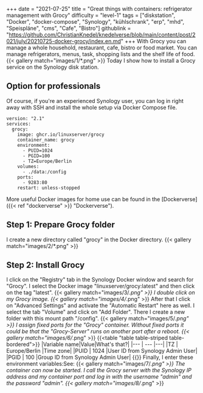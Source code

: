 +++
date = "2021-07-25"
title = "Great things with containers: refrigerator management with Grocy"
difficulty = "level-1"
tags = ["diskstation", "Docker", "docker-compose", "Synology", "kühlschrank", "erp", "mhd", "Speispläne", "cms", "Cafe", "Bistro"]
githublink = "https://github.com/ChristianKnedel/knedelverse/blob/main/content/post/2021/july/20210725-docker-grocy/index.en.md"
+++
With Grocy you can manage a whole household, restaurant, cafe, bistro or food market. You can manage refrigerators, menus, task, shopping lists and the shelf life of food.
{{< gallery match="images/1/*.png" >}}
Today I show how to install a Grocy service on the Synology disk station.
## Option for professionals
Of course, if you're an experienced Synology user, you can log in right away with SSH and install the whole setup via Docker Compose file.
```
version: "2.1"
services:
  grocy:
    image: ghcr.io/linuxserver/grocy
    container_name: grocy
    environment:
      - PUID=1024
      - PGID=100
      - TZ=Europe/Berlin
    volumes:
      - ./data:/config
    ports:
      - 9283:80
    restart: unless-stopped

```
More useful Docker images for home use can be found in the [Dockerverse]({{< ref "dockerverse" >}} "Dockerverse").
## Step 1: Prepare Grocy folder
I create a new directory called "grocy" in the Docker directory.
{{< gallery match="images/2/*.png" >}}

## Step 2: Install Grocy
I click on the "Registry" tab in the Synology Docker window and search for "Grocy". I select the Docker image "linuxserver/grocy:latest" and then click on the tag "latest".
{{< gallery match="images/3/*.png" >}}
I double click on my Grocy image.
{{< gallery match="images/4/*.png" >}}
After that I click on "Advanced Settings" and activate the "Automatic Restart" here as well. I select the tab "Volume" and click on "Add Folder". There I create a new folder with this mount path "/config".
{{< gallery match="images/5/*.png" >}}
I assign fixed ports for the "Grocy" container. Without fixed ports it could be that the "Grocy-Server" runs on another port after a reboot.
{{< gallery match="images/6/*.png" >}}
{{<table "table table-striped table-bordered">}}
|Variable name|Value|What's that?|
|--- | --- |---|
|TZ | Europe/Berlin |Time zone|
|PUID | 1024 |User ID from Synology Admin User|
|PGID |	100 |Group ID from Synology Admin User|
{{</table>}}
Finally, I enter these environment variables:See:
{{< gallery match="images/7/*.png" >}}
The container can now be started. I call the Grocy server with the Synology IP address and my container port and log in with the username "admin" and the password "admin".
{{< gallery match="images/8/*.png" >}}
